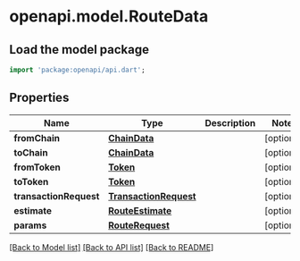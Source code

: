 # openapi.model.RouteData

## Load the model package
```dart
import 'package:openapi/api.dart';
```

## Properties
Name | Type | Description | Notes
------------ | ------------- | ------------- | -------------
**fromChain** | [**ChainData**](ChainData.md) |  | [optional] 
**toChain** | [**ChainData**](ChainData.md) |  | [optional] 
**fromToken** | [**Token**](Token.md) |  | [optional] 
**toToken** | [**Token**](Token.md) |  | [optional] 
**transactionRequest** | [**TransactionRequest**](TransactionRequest.md) |  | [optional] 
**estimate** | [**RouteEstimate**](RouteEstimate.md) |  | [optional] 
**params** | [**RouteRequest**](RouteRequest.md) |  | [optional] 

[[Back to Model list]](../README.md#documentation-for-models) [[Back to API list]](../README.md#documentation-for-api-endpoints) [[Back to README]](../README.md)


